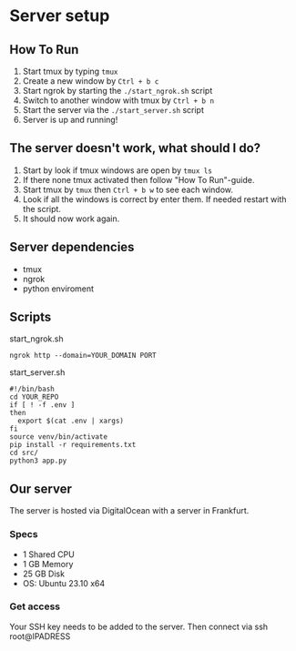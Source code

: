 # Server setup 
## How To Run
1.  Start tmux by typing `tmux`
2.  Create a new window by `Ctrl + b c`
3.  Start ngrok by starting the `./start_ngrok.sh` script
4.  Switch to another window with tmux by `Ctrl + b n`
5.  Start the server via the `./start_server.sh` script
6.  Server is up and running!

## The server doesn't work, what should I do?
1.  Start by look if tmux windows are open by `tmux ls`
2.  If there none tmux activated then follow "How To Run"-guide. 
3.  Start tmux by `tmux` then `Ctrl + b w` to see each window.
4.  Look if all the windows is correct by enter them. If needed restart with the script.
5.  It should now work again.

## Server dependencies
- tmux
- ngrok
- python enviroment

## Scripts
start_ngrok.sh
```#!/bin/bash
ngrok http --domain=YOUR_DOMAIN PORT
```

start_server.sh 
```
#!/bin/bash
cd YOUR_REPO
if [ ! -f .env ]
then
  export $(cat .env | xargs)
fi
source venv/bin/activate
pip install -r requirements.txt
cd src/
python3 app.py
```

## Our server
The server is hosted via DigitalOcean with a server in Frankfurt. 
### Specs
- 1 Shared CPU
- 1 GB Memory 
- 25 GB Disk 
- OS: Ubuntu 23.10 x64

### Get access
Your SSH key needs to be added to the server. Then connect via ssh root@IPADRESS
